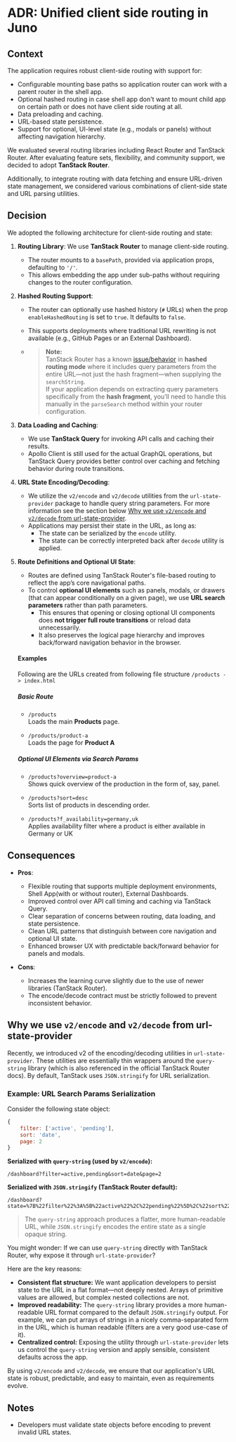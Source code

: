 # ADR: Unified client side routing in Juno

## Context

The application requires robust client-side routing with support for:

- Configurable mounting base paths so application router can work with a parent router in the shell app.
- Optional hashed routing in case shell app don't want to mount child app on certain path or does not have client side routing at all.
- Data preloading and caching.
- URL-based state persistence.
- Support for optional, UI-level state (e.g., modals or panels) without affecting navigation hierarchy.

We evaluated several routing libraries including React Router and TanStack Router. After evaluating feature sets, flexibility, and community support, we decided to adopt **TanStack Router**.

Additionally, to integrate routing with data fetching and ensure URL-driven state management, we considered various combinations of client-side state and URL parsing utilities.

## Decision

We adopted the following architecture for client-side routing and state:

1. **Routing Library**: We use **TanStack Router** to manage client-side routing.
   - The router mounts to a `basePath`, provided via application props, defaulting to `'/'`.
   - This allows embedding the app under sub-paths without requiring changes to the router configuration.

2. **Hashed Routing Support**:
   - The router can optionally use hashed history (`#` URLs) when the prop `enableHashedRouting` is set to `true`. It defaults to `false`.
   - This supports deployments where traditional URL rewriting is not available (e.g., GitHub Pages or an External Dashboard).

   - > **Note:**  
     > TanStack Router has a known [issue/behavior](https://github.com/TanStack/router/issues/4370#issuecomment-3012344925) in **hashed routing mode** where it includes query parameters from the entire URL—not just the hash fragment—when supplying the `searchString`.  
     > If your application depends on extracting query parameters specifically from the **hash fragment**, you’ll need to handle this manually in the `parseSearch` method within your router configuration.

3. **Data Loading and Caching**:
   - We use **TanStack Query** for invoking API calls and caching their results.
   - Apollo Client is still used for the actual GraphQL operations, but TanStack Query provides better control over caching and fetching behavior during route transitions.

4. **URL State Encoding/Decoding**:
   - We utilize the `v2/encode` and `v2/decode` utilities from the `url-state-provider` package to handle query string parameters. For more information see the section below [Why we use `v2/encode` and `v2/decode` from url-state-provider](#why-we-use-v2encode-and-v2decode-from-url-state-provider).
   - Applications may persist their state in the URL, as long as:
     - The state can be serialized by the `encode` utility.
     - The state can be correctly interpreted back after `decode` utility is applied.

5. **Route Definitions and Optional UI State**:
   - Routes are defined using TanStack Router's file-based routing to reflect the app’s core navigational paths.
   - To control **optional UI elements** such as panels, modals, or drawers (that can appear conditionally on a given page), we use **URL search parameters** rather than path parameters.
     - This ensures that opening or closing optional UI components does **not trigger full route transitions** or reload data unnecessarily.
     - It also preserves the logical page hierarchy and improves back/forward navigation behavior in the browser.

   #### Examples

   Following are the URLs created from following file structure
   `/products -> index.html`

   ##### Basic Route
   - `/products`  
     Loads the main **Products** page.

   - `/products/product-a`  
     Loads the page for **Product A**

   ##### Optional UI Elements via Search Params
   - `/products?overview=product-a`  
     Shows quick overview of the production in the form of, say, panel.

   - `/products?sort=desc`  
     Sorts list of products in descending order.

   - `/products?f_availability=germany,uk`  
     Applies availability filter where a product is either available in Germany or UK

## Consequences

- **Pros**:
  - Flexible routing that supports multiple deployment environments, Shell App(with or without router), External Dashboards.
  - Improved control over API call timing and caching via TanStack Query.
  - Clear separation of concerns between routing, data loading, and state persistence.
  - Clean URL patterns that distinguish between core navigation and optional UI state.
  - Enhanced browser UX with predictable back/forward behavior for panels and modals.

- **Cons**:
  - Increases the learning curve slightly due to the use of newer libraries (TanStack Router).
  - The encode/decode contract must be strictly followed to prevent inconsistent behavior.

## Why we use `v2/encode` and `v2/decode` from url-state-provider

Recently, we introduced v2 of the encoding/decoding utilities in `url-state-provider`. These utilities are essentially thin wrappers around the `query-string` library (which is also referenced in the official TanStack Router docs). By default, TanStack uses `JSON.stringify` for URL serialization.

### Example: URL Search Params Serialization

Consider the following state object:

```js
{
	filter: ['active', 'pending'],
	sort: 'date',
	page: 2
}
```

**Serialized with `query-string` (used by `v2/encode`):**

```
/dashboard?filter=active,pending&sort=date&page=2
```

**Serialized with `JSON.stringify` (TanStack Router default):**

```
/dashboard?state=%7B%22filter%22%3A%5B%22active%22%2C%22pending%22%5D%2C%22sort%22%3A%22date%22%2C%22page%22%3A2%7D
```

> The `query-string` approach produces a flatter, more human-readable URL, while `JSON.stringify` encodes the entire state as a single opaque string.

You might wonder: If we can use `query-string` directly with TanStack Router, why expose it through `url-state-provider`?

Here are the key reasons:

- **Consistent flat structure:** We want application developers to persist state to the URL in a flat format—not deeply nested. Arrays of primitive values are allowed, but complex nested collections are not.
- **Improved readability:** The `query-string` library provides a more human-readable URL format compared to the default `JSON.stringify` output. For example, we can put arrays of strings in a nicely comma-separated form in the URL, which is human readable (filters are a very good use-case of it).
- **Centralized control:** Exposing the utility through `url-state-provider` lets us control the `query-string` version and apply sensible, consistent defaults across the app.

By using `v2/encode` and `v2/decode`, we ensure that our application's URL state is robust, predictable, and easy to maintain, even as requirements evolve.

## Notes

- Developers must validate state objects before encoding to prevent invalid URL states.
